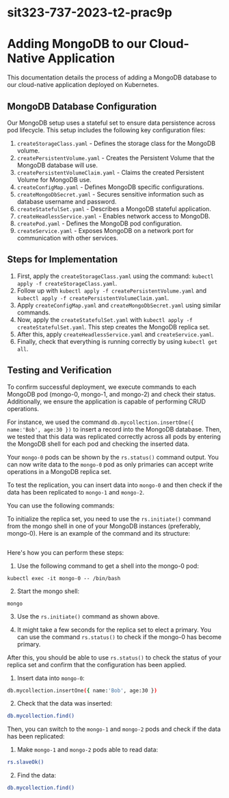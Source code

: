 # sit323-737-2023-t2-prac9p

# Adding MongoDB to our Cloud-Native Application

This documentation details the process of adding a MongoDB database to our cloud-native application deployed on Kubernetes.

## MongoDB Database Configuration

Our MongoDB setup uses a stateful set to ensure data persistence across pod lifecycle. This setup includes the following key configuration files:

1. `createStorageClass.yaml` - Defines the storage class for the MongoDB volume.
2. `createPersistentVolume.yaml` - Creates the Persistent Volume that the MongoDB database will use.
3. `createPersistentVolumeClaim.yaml` - Claims the created Persistent Volume for MongoDB use.
4. `createConfigMap.yaml` - Defines MongoDB specific configurations.
5. `createMongoDbSecret.yaml` - Secures sensitive information such as database username and password.
6. `createStatefulSet.yaml` - Describes a MongoDB stateful application.
7. `createHeadlessService.yaml` - Enables network access to MongoDB.
8. `createPod.yaml` - Defines the MongoDB pod configuration.
9. `createService.yaml` - Exposes MongoDB on a network port for communication with other services.

## Steps for Implementation

1. First, apply the `createStorageClass.yaml` using the command: `kubectl apply -f createStorageClass.yaml`.
2. Follow up with `kubectl apply -f createPersistentVolume.yaml` and `kubectl apply -f createPersistentVolumeClaim.yaml`.
3. Apply `createConfigMap.yaml` and `createMongoDbSecret.yaml` using similar commands.
4. Now, apply the `createStatefulSet.yaml` with `kubectl apply -f createStatefulSet.yaml`. This step creates the MongoDB replica set.
5. After this, apply `createHeadlessService.yaml` and `createService.yaml`.
6. Finally, check that everything is running correctly by using `kubectl get all`.

## Testing and Verification

To confirm successful deployment, we execute commands to each MongoDB pod (mongo-0, mongo-1, and mongo-2) and check their status. Additionally, we ensure the application is capable of performing CRUD operations.

For instance, we used the command `db.mycollection.insertOne({ name:'Bob', age:30 })` to insert a record into the MongoDB database. Then, we tested that this data was replicated correctly across all pods by entering the MongoDB shell for each pod and checking the inserted data.

Your `mongo-0` pods can be shown by the `rs.status()` command output. You can now write data to the `mongo-0` pod as only primaries can accept write operations in a MongoDB replica set.

To test the replication, you can insert data into `mongo-0` and then check if the data has been replicated to `mongo-1` and `mongo-2`.

You can use the following commands:

To initialize the replica set, you need to use the `rs.initiate()` command from the mongo shell in one of your MongoDB instances (preferably, mongo-0). Here is an example of the command and its structure:

```sell

```

Here's how you can perform these steps:

1. Use the following command to get a shell into the mongo-0 pod:

```shell
kubectl exec -it mongo-0 -- /bin/bash
```

2. Start the mongo shell:

```shell
mongo
```

3. Use the `rs.initiate()` command as shown above.

4. It might take a few seconds for the replica set to elect a primary. You can use the command `rs.status()` to check if the mongo-0 has become primary.


After this, you should be able to use `rs.status()` to check the status of your replica set and confirm that the configuration has been applied.

1. Insert data into `mongo-0`:

```bash
db.mycollection.insertOne({ name:'Bob', age:30 })
```

2. Check that the data was inserted:

```bash
db.mycollection.find()
```

Then, you can switch to the `mongo-1` and `mongo-2` pods and check if the data has been replicated:

1. Make `mongo-1` and `mongo-2` pods able to read data:

```bash
rs.slaveOk()
```

2. Find the data:

```bash
db.mycollection.find()
```
